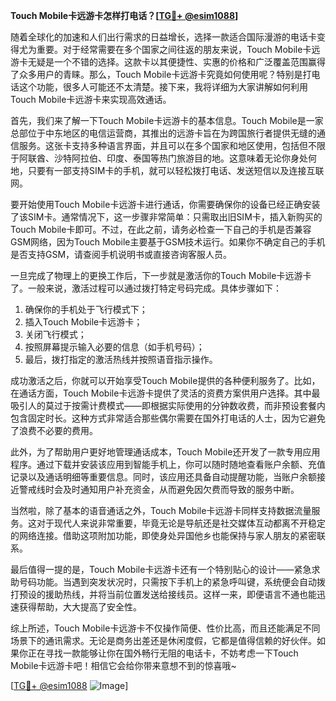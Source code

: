 **Touch Mobile卡远游卡怎样打电话？[[TG💪+ @esim1088](https://t.me/s/esim1088)]**

随着全球化的加速和人们出行需求的日益增长，选择一款适合国际漫游的电话卡变得尤为重要。对于经常需要在多个国家之间往返的朋友来说，Touch Mobile卡远游卡无疑是一个不错的选择。这款卡以其便捷性、实惠的价格和广泛覆盖范围赢得了众多用户的青睐。那么，Touch Mobile卡远游卡究竟如何使用呢？特别是打电话这个功能，很多人可能还不太清楚。接下来，我将详细为大家讲解如何利用Touch Mobile卡远游卡来实现高效通话。

首先，我们来了解一下Touch Mobile卡远游卡的基本信息。Touch Mobile是一家总部位于中东地区的电信运营商，其推出的远游卡旨在为跨国旅行者提供无缝的通信服务。这张卡支持多种语言界面，并且可以在多个国家和地区使用，包括但不限于阿联酋、沙特阿拉伯、印度、泰国等热门旅游目的地。这意味着无论你身处何地，只要有一部支持SIM卡的手机，就可以轻松拨打电话、发送短信以及连接互联网。

要开始使用Touch Mobile卡远游卡进行通话，你需要确保你的设备已经正确安装了该SIM卡。通常情况下，这一步骤非常简单：只需取出旧SIM卡，插入新购买的Touch Mobile卡即可。不过，在此之前，请务必检查一下自己的手机是否兼容GSM网络，因为Touch Mobile主要基于GSM技术运行。如果你不确定自己的手机是否支持GSM，请查阅手机说明书或直接咨询客服人员。

一旦完成了物理上的更换工作后，下一步就是激活你的Touch Mobile卡远游卡了。一般来说，激活过程可以通过拨打特定号码完成。具体步骤如下：
1. 确保你的手机处于飞行模式下；
2. 插入Touch Mobile卡远游卡；
3. 关闭飞行模式；
4. 按照屏幕提示输入必要的信息（如手机号码）；
5. 最后，拨打指定的激活热线并按照语音指示操作。

成功激活之后，你就可以开始享受Touch Mobile提供的各种便利服务了。比如，在通话方面，Touch Mobile卡远游卡提供了灵活的资费方案供用户选择。其中最吸引人的莫过于按需计费模式——即根据实际使用的分钟数收费，而非预设套餐内包含固定时长。这种方式非常适合那些偶尔需要在国外打电话的人士，因为它避免了浪费不必要的费用。

此外，为了帮助用户更好地管理通话成本，Touch Mobile还开发了一款专用应用程序。通过下载并安装该应用到智能手机上，你可以随时随地查看账户余额、充值记录以及通话明细等重要信息。同时，该应用还具备自动提醒功能，当账户余额接近警戒线时会及时通知用户补充资金，从而避免因欠费而导致的服务中断。

当然啦，除了基本的语音通话之外，Touch Mobile卡远游卡同样支持数据流量服务。这对于现代人来说非常重要，毕竟无论是导航还是社交媒体互动都离不开稳定的网络连接。借助这项附加功能，即使身处异国他乡也能保持与家人朋友的紧密联系。

最后值得一提的是，Touch Mobile卡远游卡还有一个特别贴心的设计——紧急求助号码功能。当遇到突发状况时，只需按下手机上的紧急呼叫键，系统便会自动拨打预设的援助热线，并将当前位置发送给接线员。这样一来，即便语言不通也能迅速获得帮助，大大提高了安全性。

综上所述，Touch Mobile卡远游卡不仅操作简便、性价比高，而且还能满足不同场景下的通讯需求。无论是商务出差还是休闲度假，它都是值得信赖的好伙伴。如果你正在寻找一款能够让你在国外畅行无阻的电话卡，不妨考虑一下Touch Mobile卡远游卡吧！相信它会给你带来意想不到的惊喜哦~

[[TG💪+ @esim1088](https://t.me/s/esim1088) ![Image](https://i.postimg.cc/4NQfJmqS/Snipaste-2025-05-13-00-14-12.png)]